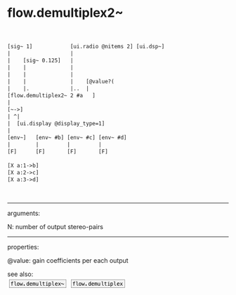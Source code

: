 # flow.demultiplex2~

```


[sig~ 1]            [ui.radio @nitems 2] [ui.dsp~]
|                   |
|    [sig~ 0.125]   |
|    |              |
|    |              |
|    |              |    [@value?(
|    |.             |..  |
[flow.demultiplex2~ 2 #a   ]
|
[~->]
| ^|
|  [ui.display @display_type=1]
|
[env~]   [env~ #b] [env~ #c] [env~ #d]
|        |         |         |
[F]      [F]       [F]       [F]

[X a:1->b]
[X a:2->c]
[X a:3->d]

            
```
---
arguments:

N: number of output
            stereo-pairs<br>

---
properties:

@value: gain coefficients per each
            output<br>

see also:<br>
![flow.demultiplex~](img/object_flow.demultiplex~.png)
![flow.demultiplex](img/object_flow.demultiplex.png)
